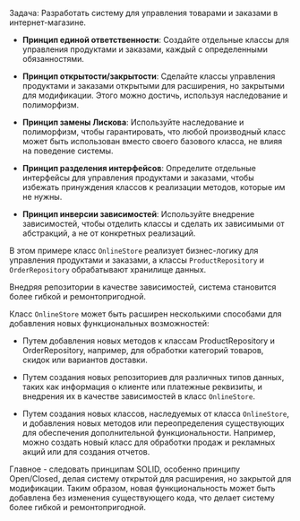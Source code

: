  Задача: 
 Разработать систему для управления товарами и заказами в интернет-магазине.
 
* **Принцип единой ответственности**: 
Создайте отдельные классы для управления продуктами и заказами, каждый с определенными обязанностями.

* **Принцип открытости/закрытости**: 
Сделайте классы управления продуктами и заказами открытыми для расширения, но закрытыми для модификации. Этого можно достичь, используя наследование и полиморфизм.

* **Принцип замены Лискова**: 
Используйте наследование и полиморфизм, чтобы гарантировать, что любой производный класс может быть использован вместо своего базового класса, не влияя на поведение системы.

* **Принцип разделения интерфейсов**: 
Определите отдельные интерфейсы для управления продуктами и заказами, чтобы избежать принуждения классов к реализации методов, которые им не нужны.

* **Принцип инверсии зависимостей**: 
Используйте внедрение зависимостей, чтобы отделить классы и сделать их зависимыми от абстракций, а не от конкретных реализаций.

В этом примере класс `OnlineStore` реализует бизнес-логику для управления продуктами и заказами, 
а классы `ProductRepository` и `OrderRepository` обрабатывают хранилище данных. 

Внедряя репозитории в качестве зависимостей, система становится более гибкой и ремонтопригодной.

Класс `OnlineStore` может быть расширен несколькими способами для добавления новых функциональных возможностей: 

* Путем добавления новых методов к классам ProductRepository и OrderRepository, например, для обработки категорий товаров, скидок или вариантов доставки.

* Путем создания новых репозиториев для различных типов данных, таких как информация о клиенте или платежные реквизиты, и внедрения их в качестве зависимостей в класс `OnlineStore`.

* Путем создания новых классов, наследуемых от класса `OnlineStore`, и добавления новых методов или переопределения существующих для обеспечения дополнительной функциональности. Например, можно создать новый класс для обработки продаж и рекламных акций или для создания отчетов.

Главное - следовать принципам SOLID, особенно принципу Open/Closed, делая систему открытой для расширения, но закрытой для модификации. 
Таким образом, новая функциональность может быть добавлена без изменения существующего кода, что делает систему более гибкой и ремонтопригодной.